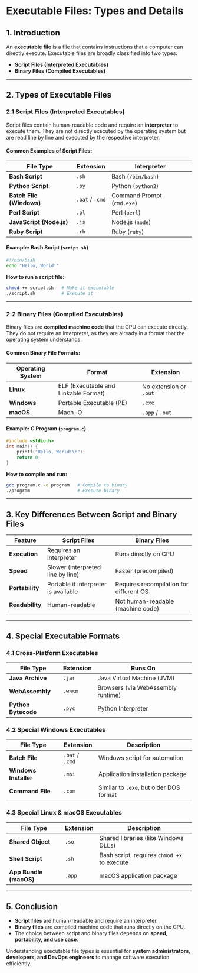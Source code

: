 # Executable Files: Types and Details

## 1. Introduction
An **executable file** is a file that contains instructions that a computer can directly execute. Executable files are broadly classified into two types:
- **Script Files (Interpreted Executables)**
- **Binary Files (Compiled Executables)**

---

## 2. Types of Executable Files

### 2.1 Script Files (Interpreted Executables)
Script files contain human-readable code and require an **interpreter** to execute them. They are not directly executed by the operating system but are read line by line and executed by the respective interpreter.

#### **Common Examples of Script Files:**
| File Type  | Extension | Interpreter |
|------------|----------|-------------|
| **Bash Script** | `.sh` | Bash (`/bin/bash`) |
| **Python Script** | `.py` | Python (`python3`) |
| **Batch File (Windows)** | `.bat` / `.cmd` | Command Prompt (`cmd.exe`) |
| **Perl Script** | `.pl` | Perl (`perl`) |
| **JavaScript (Node.js)** | `.js` | Node.js (`node`) |
| **Ruby Script** | `.rb` | Ruby (`ruby`) |

#### **Example: Bash Script (`script.sh`)**
```bash
#!/bin/bash
echo "Hello, World!"
```
**How to run a script file:**
```bash
chmod +x script.sh   # Make it executable
./script.sh          # Execute it
```

---

### 2.2 Binary Files (Compiled Executables)
Binary files are **compiled machine code** that the CPU can execute directly. They do not require an interpreter, as they are already in a format that the operating system understands.

#### **Common Binary File Formats:**
| Operating System | Format | Extension |
|------------------|--------|-----------|
| **Linux** | ELF (Executable and Linkable Format) | No extension or `.out` |
| **Windows** | Portable Executable (PE) | `.exe` |
| **macOS** | Mach-O | `.app` / `.out` |

#### **Example: C Program (`program.c`)**
```c
#include <stdio.h>
int main() {
    printf("Hello, World!\n");
    return 0;
}
```
**How to compile and run:**
```bash
gcc program.c -o program   # Compile to binary
./program                  # Execute binary
```

---

## 3. Key Differences Between Script and Binary Files
| Feature | Script Files | Binary Files |
|---------|-------------|-------------|
| **Execution** | Requires an interpreter | Runs directly on CPU |
| **Speed** | Slower (interpreted line by line) | Faster (precompiled) |
| **Portability** | Portable if interpreter is available | Requires recompilation for different OS |
| **Readability** | Human-readable | Not human-readable (machine code) |

---

## 4. Special Executable Formats
### **4.1 Cross-Platform Executables**
| File Type | Extension | Runs On |
|-----------|-----------|---------|
| **Java Archive** | `.jar` | Java Virtual Machine (JVM) |
| **WebAssembly** | `.wasm` | Browsers (via WebAssembly runtime) |
| **Python Bytecode** | `.pyc` | Python Interpreter |

### **4.2 Special Windows Executables**
| File Type | Extension | Description |
|-----------|-----------|-------------|
| **Batch File** | `.bat` / `.cmd` | Windows script for automation |
| **Windows Installer** | `.msi` | Application installation package |
| **Command File** | `.com` | Similar to `.exe`, but older DOS format |

### **4.3 Special Linux & macOS Executables**
| File Type | Extension | Description |
|-----------|-----------|-------------|
| **Shared Object** | `.so` | Shared libraries (like Windows DLLs) |
| **Shell Script** | `.sh` | Bash script, requires `chmod +x` to execute |
| **App Bundle (macOS)** | `.app` | macOS application package |

---

## 5. Conclusion
- **Script files** are human-readable and require an interpreter.
- **Binary files** are compiled machine code that runs directly on the CPU.
- The choice between script and binary files depends on **speed, portability, and use case**.

Understanding executable file types is essential for **system administrators, developers, and DevOps engineers** to manage software execution efficiently.

